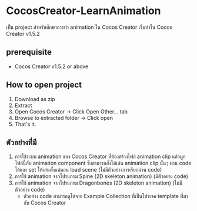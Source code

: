 # CocosCreator-LearnAnimation
เป็น project สำหรับศึกษาการทำ animation ใน Cocos Creator เริ่มทำใน Cocos Creator v1.5.2

## prerequisite
* Cocos Creator v1.5.2 or above

## How to open project
1. Download as zip
1. Extract
1. Open Cocos Creator -> Click Open Other... tab
1. Browse to extracted folder -> Click open
1. That's it.

## ตัวอย่างที่มี
1. การใช้ระบบ animation ของ Cocos Creator ที่ต้องสร้างไฟล์ animation clip แล้วผูกไฟล์นี้กับ animaiton component ซึ่งสามารถสั่งให้เล่น animation clip นั้นๆ ผ่าน code ได้และ set ให้เล่นตั้งแต่ตอน load scene (ไม่มีตัวอย่างการเรียกผ่าน code)
1. การใช้ animation จากโปรแกรม Spine (2D skeleton animation) (มีตัวอย่าง code)
1. การใช้ animation จากโปรแกรม Dragonbones (2D skeleton animation) (ไม่มีตัวอย่าง code)
   - ตัวอย่าง code สามารถดูได้จาก Example Collection ที่เป็นโปรเจค template ที่มากับ Cocos Creator

